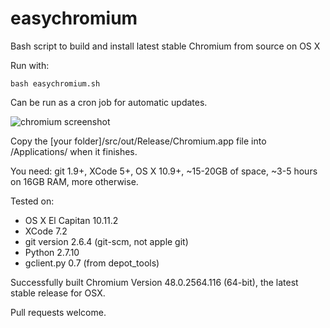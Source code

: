 # easychromium
Bash script to build and install latest stable Chromium from source on OS X  

Run with: 

    bash easychromium.sh

Can be run as a cron job for automatic updates.  

![chromium screenshot](https://raw.githubusercontent.com/the-bobo/easychromium/master/Chromium%20Screenshot.jpg)  

Copy the [your folder]/src/out/Release/Chromium.app file into /Applications/ when it finishes.  

You need: git 1.9+, XCode 5+, OS X 10.9+, ~15-20GB of space, ~3-5 hours on 16GB RAM, more otherwise.

Tested on:  
* OS X El Capitan 10.11.2  
* XCode 7.2  
* git version 2.6.4 (git-scm, not apple git)  
* Python 2.7.10  
* gclient.py 0.7 (from depot_tools)  

Successfully built Chromium Version 48.0.2564.116 (64-bit), the latest stable release for OSX.

Pull requests welcome.
